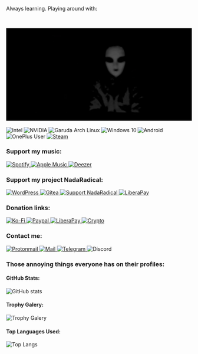 Always learning. Playing around with:

<img alt="" src="https://img.shields.io/badge/c%20-%2300599C.svg?&style=for-the-badge&logo=c&logoColor=white"/> <img alt="" src="https://img.shields.io/badge/c++%20-%2300599C.svg?&style=for-the-badge&logo=c%2B%2B&ogoColor=white"/> <img alt="" src="https://img.shields.io/badge/python%20-%2314354C.svg?&style=for-the-badge&logo=python&logoColor=white"/> <img alt="" src="https://img.shields.io/badge/html5%20-%23E34F26.svg?&style=for-the-badge&logo=html5&logoColor=white"/> <img alt="" src="https://img.shields.io/badge/css3%20-%231572B6.svg?&style=for-the-badge&logo=css3&logoColor=white"/> <img alt="" src="https://img.shields.io/badge/php-%23777BB4.svg?&style=for-the-badge&logo=php&logoColor=white"/> <img alt="" src="https://img.shields.io/badge/JS%20-%23323330.svg?&style=for-the-badge&logo=javascript&logoColor=%23F7DF1E"/> <img alt="" src="https://img.shields.io/badge/mysql-%2300f.svg?&style=for-the-badge&logo=mysql&logoColor=white"/> <img alt="" src ="https://img.shields.io/badge/oracle%20-%23F00000.svg?&style=for-the-badge&logo=oracle&logoColor=white"/> <img alt="" src="https://img.shields.io/badge/markdown-%23000000.svg?&style=for-the-badge&logo=markdown&logoColor=white"/>

![banner](./banner.png)

<img alt="Intel" src="https://img.shields.io/badge/i7 9700K @ 5.2GHz-0078D6.svg?&style=for-the-badge&logo=Intel&logoColor=white"/> <img alt="NVIDIA" src="https://img.shields.io/badge/GTX 1650 OC @ 280Hz + 144Hz-376B900.svg?&style=for-the-badge&logo=nVIDIA&logoColor=white"/> <img alt="Garuda Arch Linux" src="https://img.shields.io/badge/Garuda Linux-E95420?style=for-the-badge&logo=linux&logoColor=white" /> <img alt="Windows 10" src="https://img.shields.io/badge/Modded Debloated Windows 11-0078D6?style=for-the-badge&logo=windows&logoColor=white" /> <img alt="Android" src="https://img.shields.io/badge/Android Enthusiast-3DDC84?style=for-the-badge&logo=android&logoColor=white" /> <img alt="OnePlus User" src="https://img.shields.io/badge/OnePlus One & OnePlus 6-%23EB0028.svg?&style=for-the-badge&logo=OnePlus&logoColor=white"/> <a href="https://steamcommunity.com/id/fxvnder"> <img alt="Steam" src="https://img.shields.io/badge/founder%20-%23000000.svg?&style=for-the-badge&logo=steam&logoColor=white"/> </a> 

<h3>Support my music:</h3>

<a href="https://open.spotify.com/artist/7BuRibgse0BfGZIrvzUvXF">
<img alt="Spotify" src="https://img.shields.io/badge/FXVNDER-1ED760?style=for-the-badge&logo=spotify&logoColor=white" />
</a>
<a href="https://music.apple.com/us/artist/fxvnder/1437109182">
<img alt="Apple Music" src="https://img.shields.io/badge/FXVNDER-9933CC?style=for-the-badge&logo=apple-music&logoColor=white" />
</a>
<a href="https://www.deezer.com/en/artist/51768902">
<img alt="Deezer" src="https://img.shields.io/badge/FXVNDER-FEAA2D?style=for-the-badge&logo=deezer&logoColor=white" />
</a>

<h3>Support my project NadaRadical:</h3>

<a href="https://NadaRadical.com/">
<img alt="WordPress" src="https://img.shields.io/badge/NadaRadical.com%20-%23117AC9.svg?&style=for-the-badge&logo=WordPress&logoColor=white"/> 
</a>
<a href="https://git.nadaradical.com/">
<img alt="Gitea" src="https://img.shields.io/badge/git.nadaradical.com%20-%23F05033.svg?&style=for-the-badge&logo=gitea&logoColor=white"/>
</a>
<a href="https://www.patreon.com/nadaradical">
<img alt="Support NadaRadical" src="https://img.shields.io/badge/Patreon.com/NadaRadical-F96854?style=for-the-badge&logo=patreon&logoColor=white" />
</a>
<a href="https://liberapay.com/NadaRadical/">
<img alt="LiberaPay" src="https://img.shields.io/badge/Liberapay.com/NadaRadical-F6C915?style=for-the-badge&logo=liberapay&logoColor=black" />
</a>

<h3>Donation links:</h3>

<a href="https://ko-fi.com/fxvnder">
<img alt="Ko-Fi" src="https://img.shields.io/badge/Ko--Fi/fxvnder-F16061?style=for-the-badge&logo=ko-fi&logoColor=white" /> 
</a>
<a href="https://paypal.me/fxvnderofficial">
<img alt="Paypal" src="https://img.shields.io/badge/PayPal.me/fxvnderofficial-00457C?style=for-the-badge&logo=paypal&logoColor=white" />
</a>
<a href="https://liberapay.com/fxvnder/">
<img alt="LiberaPay" src="https://img.shields.io/badge/Liberapay-F6C915?style=for-the-badge&logo=liberapay&logoColor=black" />
</a>
<a href="https://pastebin.com/V0aYTHL3">
<img alt="Crypto" src="https://img.shields.io/badge/Crypto Donations-000000?style=for-the-badge&logo=bitcoin&logoColor=white" /> 
</a>


<h3>Contact me:</h3>


<a href="mailto:fxvnder@protonmail.com"> <img alt="Protonmail" src="https://img.shields.io/badge/fxvnder@pm.me-8B89CC?style=for-the-badge&logo=protonmail&logoColor=white" /> </a> <a href="mailto:fxvnder@nadaradical.com"> <img alt="Mail" src="https://img.shields.io/badge/fxvnder@nadaradical.com-005FF9?style=for-the-badge&logo=mail.ru&logoColor=white" /> </a> <a href="https://telegram.me/fxvnder"> <img alt="Telegram" src="https://img.shields.io/badge/@fxvnder-2CA5E0?style=for-the-badge&logo=telegram&logoColor=white" /> </a> <img alt="Discord" src="https://img.shields.io/badge/FXVNDER%232156-%237289DA.svg?&style=for-the-badge&logo=discord&logoColor=white"/>

<h3>Those annoying things everyone has on their profiles:</h3>

<h4> GitHub Stats: </h4>

![GitHub stats](https://github-readme-stats.vercel.app/api?username=fxvnder&show_icons=true&theme=dracula)  

<h4> Trophy Galery: </h4>

![Trophy Galery](https://github-profile-trophy.vercel.app/?username=fxvnder&theme=dracula)

<h4> Top Languages Used: </h4>

![Top Langs](https://github-readme-stats.vercel.app/api/top-langs/?username=fxvnder&theme=dracula)

